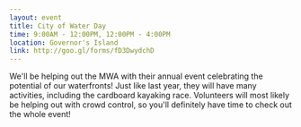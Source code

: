 ```yaml
---
layout: event
title: City of Water Day
time: 9:00AM - 12:00PM, 12:00PM - 4:00PM
location: Governor's Island
link: http://goo.gl/forms/fD3DwydchD
---
```

We'll be helping out the MWA with their annual event celebrating the potential of our waterfronts! Just like last year, they will have many activities, including the cardboard kayaking race. Volunteers will most likely be helping out with crowd control, so you'll definitely have time to check out the whole event!